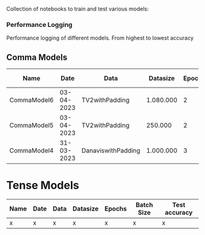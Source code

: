 Collection of notebooks to train and test various models:

### Performance Logging
Performance logging of different models. From highest to lowest accuracy
## Comma Models
Name | Date | Data | Datasize | Epochs | Batch Size | Test accuracy
--- | --- | --- | --- | --- | --- | ---
CommaModel6 | 03-04-2023 | TV2withPadding | 1.080.000 | 2 | 32 | 97,43%
CommaModel5 | 03-04-2023 | TV2withPadding | 250.000 | 2 | 32 | 96,69%
CommaModel4 | 31-03-2023 | DanaviswithPadding | 1.000.000 | 3 | 32 | 82,57%



# Tense Models
Name | Date | Data | Datasize | Epochs | Batch Size | Test accuracy
--- | --- | --- | --- | --- | --- | ---
x | x | x | x | x | x | x